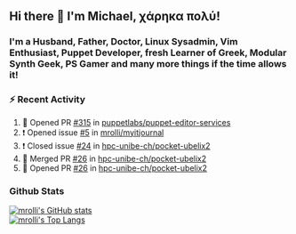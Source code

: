 ## Hi there 👋 I'm Michael, χάρηκα πολύ!

<!--
**mrolli/mrolli** is a ✨ _special_ ✨ repository because its `README.md` (this file) appears on your GitHub profile.

Here are some ideas to get you started:

- 🔭 I’m currently working on ...
- 🌱 I’m currently learning ...
- 👯 I’m looking to collaborate on ...
- 🤔 I’m looking for help with ...
- 💬 Ask me about ...
- 📫 How to reach me: ...
- 😄 Pronouns: ...
- ⚡ Fun fact: ...
-->

### I'm a Husband, Father, Doctor, Linux Sysadmin, Vim Enthusiast, Puppet Developer, fresh Learner of Greek, Modular Synth Geek, PS Gamer and many more things if the time allows it!

### :zap: Recent Activity

<!--START_SECTION:activity-->
1. 💪 Opened PR [#315](https://github.com/puppetlabs/puppet-editor-services/pull/315) in [puppetlabs/puppet-editor-services](https://github.com/puppetlabs/puppet-editor-services)
2. ❗️ Opened issue [#5](https://github.com/mrolli/myitjournal/issues/5) in [mrolli/myitjournal](https://github.com/mrolli/myitjournal)
3. ❗️ Closed issue [#24](https://github.com/hpc-unibe-ch/pocket-ubelix2/issues/24) in [hpc-unibe-ch/pocket-ubelix2](https://github.com/hpc-unibe-ch/pocket-ubelix2)
4. 🎉 Merged PR [#26](https://github.com/hpc-unibe-ch/pocket-ubelix2/pull/26) in [hpc-unibe-ch/pocket-ubelix2](https://github.com/hpc-unibe-ch/pocket-ubelix2)
5. 💪 Opened PR [#26](https://github.com/hpc-unibe-ch/pocket-ubelix2/pull/26) in [hpc-unibe-ch/pocket-ubelix2](https://github.com/hpc-unibe-ch/pocket-ubelix2)
<!--END_SECTION:activity-->

### Github Stats
[![mrolli's GitHub stats](https://github-readme-stats.vercel.app/api?username=mrolli&count_private=true&show_icons=true&theme=onedark)](https://github.com/anuraghazra/github-readme-stats)  
[![mrolli's Top Langs](https://github-readme-stats.vercel.app/api/top-langs/?username=mrolli&count_private=true&theme=onedark&hide=c%2B%2B,c,html,cmake,makefile&layout=compact)](https://github.com/anuraghazra/github-readme-stats)
